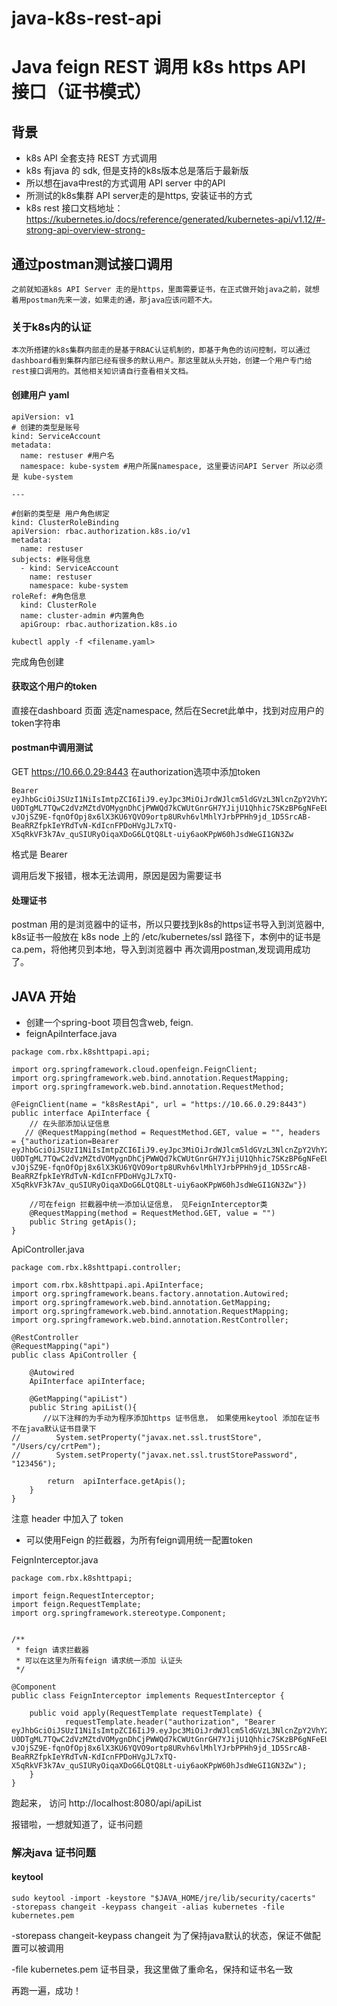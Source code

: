 # java-k8s-rest-api
# Java feign REST 调用 k8s https API 接口（证书模式）
## 背景
 - k8s API 全套支持 REST 方式调用
 - k8s 有java 的 sdk, 但是支持的k8s版本总是落后于最新版
 - 所以想在java中rest的方式调用 API server 中的API
 - 所测试的k8s集群 API server走的是https, 安装证书的方式
 - k8s rest 接口文档地址：https://kubernetes.io/docs/reference/generated/kubernetes-api/v1.12/#-strong-api-overview-strong-
 
## 通过postman测试接口调用
    之前就知道k8s API Server 走的是https，里面需要证书，在正式做开始java之前，就想着用postman先来一波，如果走的通，那java应该问题不大。
 ### 关于k8s内的认证
    本次所搭建的k8s集群内部走的是基于RBAC认证机制的，即基于角色的访问控制，可以通过dashboard看到集群内部已经有很多的默认用户。那这里就从头开始，创建一个用户专门给rest接口调用的。其他相关知识请自行查看相关文档。

#### 创建用户 yaml
```
apiVersion: v1
# 创建的类型是账号
kind: ServiceAccount
metadata:
  name: restuser #用户名
  namespace: kube-system #用户所属namespace, 这里要访问API Server 所以必须是 kube-system

---

#创新的类型是 用户角色绑定
kind: ClusterRoleBinding
apiVersion: rbac.authorization.k8s.io/v1
metadata:
  name: restuser
subjects: #账号信息
  - kind: ServiceAccount
    name: restuser
    namespace: kube-system
roleRef: #角色信息
  kind: ClusterRole
  name: cluster-admin #内置角色
  apiGroup: rbac.authorization.k8s.io

```
```
kubectl apply -f <filename.yaml>
```
完成角色创建

#### 获取这个用户的token
直接在dashboard 页面 选定namespace, 然后在Secret此单中，找到对应用户的token字符串


#### postman中调用测试
GET https://10.66.0.29:8443
在authorization选项中添加token
```
Bearer eyJhbGciOiJSUzI1NiIsImtpZCI6IiJ9.eyJpc3MiOiJrdWJlcm5ldGVzL3NlcnZpY2VhY2NvdW50Iiwia3ViZXJuZXRlcy5pby9zZXJ2aWNlYWNjb3VudC9uYW1lc3BhY2UiOiJrdWJlLXN5c3RlbSIsImt1YmVybmV0ZXMuaW8vc2VydmljZWFjY291bnQvc2VjcmV0Lm5hbWUiOiJyZXN0dXNlci10b2tlbi05dGtydyIsImt1YmVybmV0ZXMuaW8vc2VydmljZWFjY291bnQvc2VydmljZS1hY2NvdW50Lm5hbWUiOiJyZXN0dXNlciIsImt1YmVybmV0ZXMuaW8vc2VydmljZWFjY291bnQvc2VydmljZS1hY2NvdW50LnVpZCI6IjgyZGU2Nzk5LWRkN2YtMTFlOC1iZDM5LTAwMTYzZTBjMmY2MSIsInN1YiI6InN5c3RlbTpzZXJ2aWNlYWNjb3VudDprdWJlLXN5c3RlbTpyZXN0dXNlciJ9.Ak1cjkibs_ldGWzONef7iau7ga5Kdlg2qqLLWaD06_uWFj_AOmbNmQBTTcnPUQX336w2JwkUT3KhmsDArHBWtOQGm8d2wLj-U0DTgML7TQwC2dVzMZtdVOMygnDhCjPWWQd7kCWUtGnrGH7YJijU1Qhhic7SKzBP6gNFeEUKhCrx6d-vJOjSZ9E-fqnOfOpj8x6lX3KU6YQVO9ortp8URvh6vlMhlYJrbPPHh9jd_1D5SrcAB-BeaRRZfpkIeYRdTvN-KdIcnFPDoHVgJL7xTQ-X5qRkVF3k7Av_quSIURyOiqaXDoG6LQtQ8Lt-uiy6aoKPpW60hJsdWeGI1GN3Zw
```
格式是 Bearer <token>

调用后发下报错，根本无法调用，原因是因为需要证书

#### 处理证书
postman 用的是浏览器中的证书，所以只要找到k8s的https证书导入到浏览器中, k8s证书一般放在 k8s node 上的 /etc/kubernetes/ssl 路径下，本例中的证书是ca.pem，将他拷贝到本地，导入到浏览器中
再次调用postman,发现调用成功了。

## JAVA 开始
- 创建一个spring-boot 项目包含web, feign.
- feignApiInterface.java
```
package com.rbx.k8shttpapi.api;

import org.springframework.cloud.openfeign.FeignClient;
import org.springframework.web.bind.annotation.RequestMapping;
import org.springframework.web.bind.annotation.RequestMethod;

@FeignClient(name = "k8sRestApi", url = "https://10.66.0.29:8443")
public interface ApiInterface {
    // 在头部添加认证信息
   // @RequestMapping(method = RequestMethod.GET, value = "", headers = {"authorization=Bearer eyJhbGciOiJSUzI1NiIsImtpZCI6IiJ9.eyJpc3MiOiJrdWJlcm5ldGVzL3NlcnZpY2VhY2NvdW50Iiwia3ViZXJuZXRlcy5pby9zZXJ2aWNlYWNjb3VudC9uYW1lc3BhY2UiOiJrdWJlLXN5c3RlbSIsImt1YmVybmV0ZXMuaW8vc2VydmljZWFjY291bnQvc2VjcmV0Lm5hbWUiOiJyZXN0dXNlci10b2tlbi05dGtydyIsImt1YmVybmV0ZXMuaW8vc2VydmljZWFjY291bnQvc2VydmljZS1hY2NvdW50Lm5hbWUiOiJyZXN0dXNlciIsImt1YmVybmV0ZXMuaW8vc2VydmljZWFjY291bnQvc2VydmljZS1hY2NvdW50LnVpZCI6IjgyZGU2Nzk5LWRkN2YtMTFlOC1iZDM5LTAwMTYzZTBjMmY2MSIsInN1YiI6InN5c3RlbTpzZXJ2aWNlYWNjb3VudDprdWJlLXN5c3RlbTpyZXN0dXNlciJ9.Ak1cjkibs_ldGWzONef7iau7ga5Kdlg2qqLLWaD06_uWFj_AOmbNmQBTTcnPUQX336w2JwkUT3KhmsDArHBWtOQGm8d2wLj-U0DTgML7TQwC2dVzMZtdVOMygnDhCjPWWQd7kCWUtGnrGH7YJijU1Qhhic7SKzBP6gNFeEUKhCrx6d-vJOjSZ9E-fqnOfOpj8x6lX3KU6YQVO9ortp8URvh6vlMhlYJrbPPHh9jd_1D5SrcAB-BeaRRZfpkIeYRdTvN-KdIcnFPDoHVgJL7xTQ-X5qRkVF3k7Av_quSIURyOiqaXDoG6LQtQ8Lt-uiy6aoKPpW60hJsdWeGI1GN3Zw"})

    //可在feign 拦截器中统一添加认证信息， 见FeignInterceptor类
    @RequestMapping(method = RequestMethod.GET, value = "")
    public String getApis();
}

```

ApiController.java

```
package com.rbx.k8shttpapi.controller;

import com.rbx.k8shttpapi.api.ApiInterface;
import org.springframework.beans.factory.annotation.Autowired;
import org.springframework.web.bind.annotation.GetMapping;
import org.springframework.web.bind.annotation.RequestMapping;
import org.springframework.web.bind.annotation.RestController;

@RestController
@RequestMapping("api")
public class ApiController {

    @Autowired
    ApiInterface apiInterface;

    @GetMapping("apiList")
    public String apiList(){
       //以下注释的为手动为程序添加https 证书信息， 如果使用keytool 添加在证书不在java默认证书目录下
//        System.setProperty("javax.net.ssl.trustStore", "/Users/cy/crtPem");
//        System.setProperty("javax.net.ssl.trustStorePassword", "123456");

        return  apiInterface.getApis();
    }
}

```
注意 header 中加入了 token

- 可以使用Feign 的拦截器，为所有feign调用统一配置token

FeignInterceptor.java

```
package com.rbx.k8shttpapi;

import feign.RequestInterceptor;
import feign.RequestTemplate;
import org.springframework.stereotype.Component;


/**
 * feign 请求拦截器
 * 可以在这里为所有feign 请求统一添加 认证头
 */

@Component
public class FeignInterceptor implements RequestInterceptor {

    public void apply(RequestTemplate requestTemplate) {
            requestTemplate.header("authorization", "Bearer eyJhbGciOiJSUzI1NiIsImtpZCI6IiJ9.eyJpc3MiOiJrdWJlcm5ldGVzL3NlcnZpY2VhY2NvdW50Iiwia3ViZXJuZXRlcy5pby9zZXJ2aWNlYWNjb3VudC9uYW1lc3BhY2UiOiJrdWJlLXN5c3RlbSIsImt1YmVybmV0ZXMuaW8vc2VydmljZWFjY291bnQvc2VjcmV0Lm5hbWUiOiJyZXN0dXNlci10b2tlbi05dGtydyIsImt1YmVybmV0ZXMuaW8vc2VydmljZWFjY291bnQvc2VydmljZS1hY2NvdW50Lm5hbWUiOiJyZXN0dXNlciIsImt1YmVybmV0ZXMuaW8vc2VydmljZWFjY291bnQvc2VydmljZS1hY2NvdW50LnVpZCI6IjgyZGU2Nzk5LWRkN2YtMTFlOC1iZDM5LTAwMTYzZTBjMmY2MSIsInN1YiI6InN5c3RlbTpzZXJ2aWNlYWNjb3VudDprdWJlLXN5c3RlbTpyZXN0dXNlciJ9.Ak1cjkibs_ldGWzONef7iau7ga5Kdlg2qqLLWaD06_uWFj_AOmbNmQBTTcnPUQX336w2JwkUT3KhmsDArHBWtOQGm8d2wLj-U0DTgML7TQwC2dVzMZtdVOMygnDhCjPWWQd7kCWUtGnrGH7YJijU1Qhhic7SKzBP6gNFeEUKhCrx6d-vJOjSZ9E-fqnOfOpj8x6lX3KU6YQVO9ortp8URvh6vlMhlYJrbPPHh9jd_1D5SrcAB-BeaRRZfpkIeYRdTvN-KdIcnFPDoHVgJL7xTQ-X5qRkVF3k7Av_quSIURyOiqaXDoG6LQtQ8Lt-uiy6aoKPpW60hJsdWeGI1GN3Zw");
    }
}

```

跑起来， 访问 http://localhost:8080/api/apiList

报错啦，一想就知道了，证书问题

### 解决java 证书问题
 #### keytool
 ```
 sudo keytool -import -keystore "$JAVA_HOME/jre/lib/security/cacerts"  -storepass changeit -keypass changeit -alias kubernetes -file kubernetes.pem
 ```
 -storepass changeit-keypass changeit 为了保持java默认的状态，保证不做配置可以被调用
 
 -file kubernetes.pem 证书目录，我这里做了重命名，保持和证书名一致
 
 再跑一遍，成功！
 